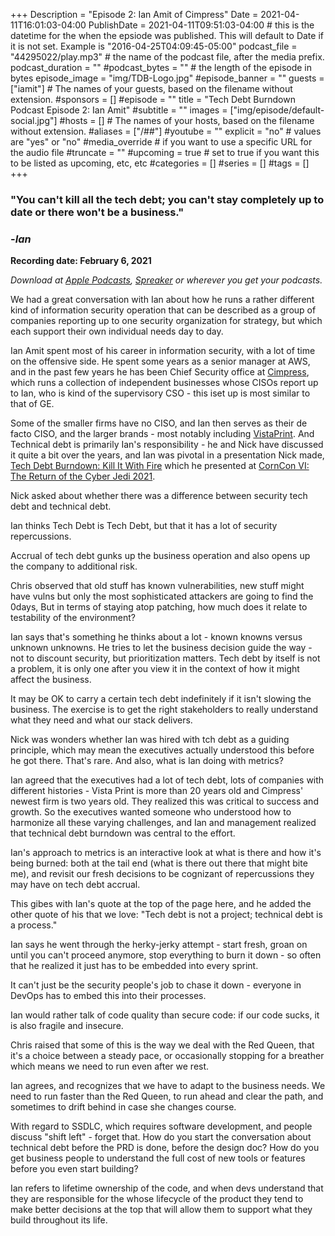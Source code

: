 +++
Description = "Episode 2: Ian Amit of Cimpress"
Date = 2021-04-11T16:01:03-04:00
PublishDate = 2021-04-11T09:51:03-04:00 # this is the datetime for the when the epsiode was published. This will default to Date if it is not set. Example is "2016-04-25T04:09:45-05:00"
podcast_file = "44295022/play.mp3" # the name of the podcast file, after the media prefix.
podcast_duration = ""
#podcast_bytes = "" # the length of the episode in bytes
episode_image = "img/TDB-Logo.jpg"
#episode_banner = ""
guests = ["iamit"] # The names of your guests, based on the filename without extension.
#sponsors = []
#episode = ""
title = "Tech Debt Burndown Podcast Episode 2: Ian Amit"
#subtitle = ""
images = ["img/episode/default-social.jpg"]
#hosts = [] # The names of your hosts, based on the filename without extension.
#aliases = ["/##"]
#youtube = ""
explicit = "no" # values are "yes" or "no"
#media_override # if you want to use a specific URL for the audio file
#truncate = ""
#upcoming = true # set to true if you want this to be listed as upcoming, etc, etc
#categories = []
#series = []
#tags = []
+++



### "You can't kill all the tech debt; you can't stay completely up to date or there won't be a business."
### -*Ian*


**Recording date: February 6, 2021**

*Download at [Apple Podcasts](https://podcastsconnect.apple.com/my-podcasts/the-tech-debt-burndown-podcast/1562710899), [Spreaker](https://www.spreaker.com/show/the-tech-debt-burndown-podcast) or wherever you get your podcasts.*


We had a great conversation with Ian about how he runs a rather different kind of information security operation that can be described as a group of companies reporting up to one security organization for strategy, but which each support their own individual needs day to day. 

Ian Amit spent most of his career in information security, with a lot of time on the offensive side. He spent some years as a senior manager at AWS, and in the past few years he has been Chief Security office at [Cimpress](https://cimpress.com), which runs a collection of independent businesses whose CISOs report up to Ian, who is kind of the supervisory CSO - this iset up is most similar to that of GE.  

Some of the smaller firms have no CISO, and Ian then serves as their de facto CISO, and the larger brands - most notably including [VistaPrint](https://vistaprint.com). And Technical debt is primarily Ian's responsibility - he and Nick have discussed it quite a bit over the years, and Ian was pivotal in a presentation Nick made, [Tech Debt Burndown: Kill It With Fire](https://corncon.net/2020-presentations/#nselby) which he presented at [CornCon VI: The Return of the Cyber Jedi 2021](https://corncon.net/2020.corncon.agenda.html).

Nick asked about whether there was a difference between security tech debt and technical debt. 

Ian thinks Tech Debt is Tech Debt, but that it has a lot of security repercussions. 

Accrual of tech debt gunks up the business operation and also opens up the company to additional risk. 

Chris observed that old stuff has known vulnerabilities, new stuff might have vulns but only the most sophisticated attackers are going to find the 0days, But in terms of staying atop patching, how much does it relate to testability of the environment? 

Ian says that's something he thinks about a lot - known knowns versus unknown unknowns. He tries to let the business decision guide the way - not to discount security, but prioritization matters. Tech debt by itself is not a problem, it is only one after you view it in the context of how it might affect the business.

It may be OK to carry a certain tech debt indefinitely if it isn't slowing the business. The exercise is to get the right stakeholders to really understand what they need and what our stack delivers. 

Nick was wonders whether Ian was hired with tch debt as  a guiding principle, which may mean the executives actually understood this before he got there. That's rare. And also, what is Ian doing with metrics?

Ian agreed that the executives had a lot of tech debt, lots of companies with different histories - Vista Print is more than 20 years old and Cimpress' newest firm is two years old. They realized this was critical to success and growth. So the executives wanted someone who understood how to harmonize all these varying challenges, and Ian and management realized that technical debt burndown was central to the effort. 

Ian's approach to metrics is an interactive look at what is there and how it's being burned: both at the tail end (what is there out there that might bite me), and revisit our fresh decisions to be cognizant of repercussions they may have on tech debt accrual. 

This gibes with Ian's quote at the top of the page here, and he added the other quote of his that we love: "Tech debt is not a project; technical debt is a process."

Ian says he went through the herky-jerky attempt - start fresh, groan on until you can't proceed anymore, stop everything to burn it down - so often that he realized it just has to be embedded into every sprint. 

It can't just be the security people's job to chase it down - everyone in DevOps has to embed this into their processes. 

Ian would rather talk of code quality than secure code: if our code sucks, it is also fragile and insecure. 

Chris raised that some of this is the way we deal with the Red Queen, that it's a choice between a steady pace, or occasionally stopping for a breather which means we need to run even after we rest. 

Ian agrees, and recognizes that we have to adapt to the business needs. We need to run faster than the Red Queen, to run ahead and clear the path, and sometimes to drift behind in case she changes course.

With regard to SSDLC, which requires software development, and people discuss "shift left" - forget that. How do you start the conversation about technical debt before the PRD is done, before the design doc?
How do you get business people to understand the full cost of new tools or features before you even start building? 

Ian refers to lifetime ownership of the code, and when devs understand that they are responsible for the whose lifecycle of the product they tend to make better decisions at the top that will allow them to support what they build throughout its life. 



